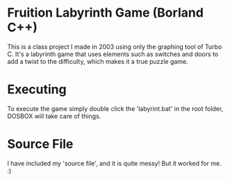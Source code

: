 # Fruition Labyrinth Game (Borland C++)

This is a class project I made in 2003 using only the graphing tool of Turbo C.
It's a labyrinth game that uses elements such as switches and doors to add a twist to the difficulty, 
which makes it a true puzzle game.

# Executing

To execute the game simply double click the 'labyrint.bat' in the root folder, DOSBOX will take care of things.

# Source File

I have included my 'source file', and it is quite messy! But it worked for me. :)
